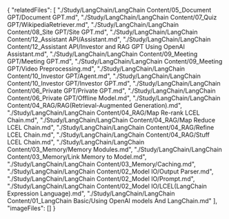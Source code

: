 {
  "relatedFiles": [
    "./Study/LangChain/LangChain Content/05_Document GPT/Document GPT.md",
    "./Study/LangChain/LangChain Content/07_Quiz GPT/WikipediaRetriever.md",
    "./Study/LangChain/LangChain Content/08_Site GPT/Site GPT.md",
    "./Study/LangChain/LangChain Content/12_Assistant API/Assistant.md",
    "./Study/LangChain/LangChain Content/12_Assistant API/Investor and RAG GPT Using OpenAI Assistant.md",
    "./Study/LangChain/LangChain Content/09_Meeting GPT/Meeting GPT.md",
    "./Study/LangChain/LangChain Content/09_Meeting GPT/Video Preprocessing.md",
    "./Study/LangChain/LangChain Content/10_Investor GPT/Agent.md",
    "./Study/LangChain/LangChain Content/10_Investor GPT/Investor GPT.md",
    "./Study/LangChain/LangChain Content/06_Private GPT/Private GPT.md",
    "./Study/LangChain/LangChain Content/06_Private GPT/Offline Model.md",
    "./Study/LangChain/LangChain Content/04_RAG/RAG(Retrieval-Augmented Generation).md",
    "./Study/LangChain/LangChain Content/04_RAG/Map Re-rank LCEL Chain.md",
    "./Study/LangChain/LangChain Content/04_RAG/Map Reduce LCEL Chain.md",
    "./Study/LangChain/LangChain Content/04_RAG/Refine LCEL Chain.md",
    "./Study/LangChain/LangChain Content/04_RAG/Stuff LCEL Chain.md",
    "./Study/LangChain/LangChain Content/03_Memory/Memory Modules.md",
    "./Study/LangChain/LangChain Content/03_Memory/Link Memory to Model.md",
    "./Study/LangChain/LangChain Content/03_Memory/Caching.md",
    "./Study/LangChain/LangChain Content/02_Model IO/Output Parser.md",
    "./Study/LangChain/LangChain Content/02_Model IO/Prompt.md",
    "./Study/LangChain/LangChain Content/02_Model IO/LCEL(LangChain Expression Language).md",
    "./Study/LangChain/LangChain Content/01_LangChain Basic/Using OpenAI models And LangChain.md"
  ],
  "imageFiles": []
}
